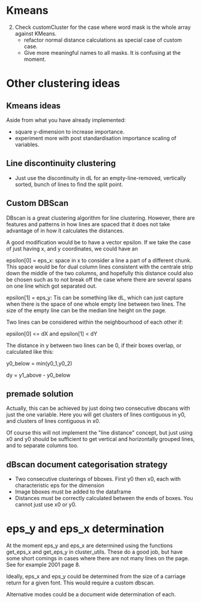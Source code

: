 # Kmeans
2. Check customCluster for the case where word mask is the whole array against KMeans. 
   - refactor normal distance calculations as special case of custom case. 
   - Give more meaningful names to all masks. It is confusing at the moment. 


# Other clustering ideas

## Kmeans ideas
Aside from what you have already implemented:

- square y-dimension to increase importance. 
- experiment more with post standardisation importance scaling of variables.

## Line discontinuity clustering
- Just use the discontinuity in dL for an empty-line-removed, vertically sorted, bunch of lines to find
  the split point. 

## Custom DBScan

DBscan is a great clustering algorithm for line clustering. However, there are features and patterns in 
how lines are spaced that it does not take advantage of in how it calculates the distances.

A good modification would be to have a vector epsilon. If we take the case of just having x, and y coordinates,
we could have an 

epsilon[0] = eps_x: space in x to consider a line a part of a different chunk. This space would be for dual column lines 
             consistent with the centrale strip down the middle of the two columns, and hopefully this distance could
             also be chosen such as to not break off the case where there are several spans on one  line which got 
             separated out.

epsilon[1] = eps_y: Tis can be something like dL, which can just capture when there is the space of one whole empty line between
             two lines. The size of the empty line can be the median line height on the page.

Two lines can be considered within the neighbourhood of each other if:

epsilon[0] <= dX and epsilon[1] < dY

The distance in y between two lines can be 0, if their boxes overlap, or calculated like this:

y0_below = min(y0_1,y0_2)

dy = y1_above - y0_below


## premade solution
Actually, this can be achieved by just doing two consecutive dbscans with just the one variable. Here you will get clusters
of lines contiguous in y0, and clusters of lines contiguous in x0.

Of course this will not implement the "line distance" concept,  but just using x0 and y0 should be sufficient to get vertical
and horizontally grouped lines, and to separate columns too.

## dBscan document categorisation strategy

- Two consecutive clusterings of bboxes. First y0 then x0, each with characteristic eps for the dimension
- Image bboxes must be added to the dataframe
- Distances must be correctly calculated between the ends of boxes. You cannot just use x0 or y0.

# eps_y and eps_x determination 

At the moment eps_y and eps_x are determined using the functions get_eps_x and get_eps_y in cluster_utils.
These do a good job, but have some short comings in cases where there are not many lines on the page.
See for example 2001 page 8.

Ideally, eps_x and eps_y could be determined from the size of a carriage return for a given font. This would require
a custom dbscan.

Alternative modes could be a document wide determination of each.